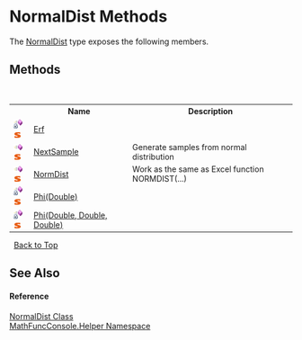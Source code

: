# NormalDist Methods
 

The <a href="71c199b8-1e1b-ed85-306c-d2f1b5959b85">NormalDist</a> type exposes the following members.


## Methods
&nbsp;<table><tr><th></th><th>Name</th><th>Description</th></tr><tr><td>![Private method](media/privmethod.gif "Private method")![Static member](media/static.gif "Static member")</td><td><a href="ee75fb08-1365-39c0-934d-a4cfcf6df9b8">Erf</a></td><td /></tr><tr><td>![Public method](media/pubmethod.gif "Public method")![Static member](media/static.gif "Static member")</td><td><a href="f79bfe81-a862-de5f-b289-4959f937e21c">NextSample</a></td><td>
Generate samples from normal distribution</td></tr><tr><td>![Public method](media/pubmethod.gif "Public method")![Static member](media/static.gif "Static member")</td><td><a href="209b6abc-72c6-0648-b353-c18d8d91266b">NormDist</a></td><td>
Work as the same as Excel function NORMDIST(...)</td></tr><tr><td>![Private method](media/privmethod.gif "Private method")![Static member](media/static.gif "Static member")</td><td><a href="0bec769c-73ed-aef8-b152-bca043c6d0d3">Phi(Double)</a></td><td /></tr><tr><td>![Private method](media/privmethod.gif "Private method")![Static member](media/static.gif "Static member")</td><td><a href="4adc1481-67bd-e633-77e4-bc20bfb1301b">Phi(Double, Double, Double)</a></td><td /></tr></table>&nbsp;
<a href="#normaldist-methods">Back to Top</a>

## See Also


#### Reference
<a href="71c199b8-1e1b-ed85-306c-d2f1b5959b85">NormalDist Class</a><br /><a href="f9a8a21e-a3ba-4ebe-fd07-6ca1953f5cbf">MathFuncConsole.Helper Namespace</a><br />